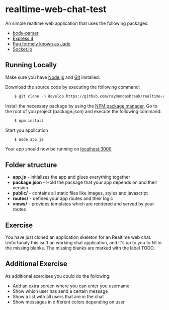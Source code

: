 # realtime-web-chat-test

An simple realtime web application that uses the following packages:

 - [body-parser](https://www.npmjs.com/package/body-parser])
 - [Express 4](http://expressjs.com/)
 - [Pug formely known as Jade](https://pugjs.org)
 - [Socket.io](http://socket.io/)

## Running Locally

Make sure you have [Node.js](http://nodejs.org) and [Git](https://git-scm.com/) installed.

Download the source code by executing the following command:
```sh
    $ git clone -b develop https://github.com/raymondasbreuk/realtime-web-chat-test
```

Install the necessary package by using the [NPM package manager](https://www.npmjs.com). 
Go to the root of you project (package.json) and execute the following command:
```sh
    $ npm install
```

Start you application
```sh
    $ node app.js
```

Your app should now be running on [localhost:3000](http://localhost:3000/).

## Folder structure

* **app.js** - initializes the app and glues everything together
* **package.json** - Hold the package that your app depends on and their version
* **public/** - contains all static files like images, styles and javascript
* **routes/** - defines your app routes and their logic
* **views/** - provides templates which are rendered and served by your routes

## Exercise
You have just cloned an application skeleton for an Realtime web chat. Unfortunaly this isn't an
working chat application, and it's up to you to fill in the missing blanks. The missing blanks are
marked with the label TODO.

## Additional Exercise
As additional exercises you could do the following:

* Add an extra screen where you can enter you username
* Show which user has send a certain message
* Show a list with all users that are in the chat
* Show messages in different colors depending on user
